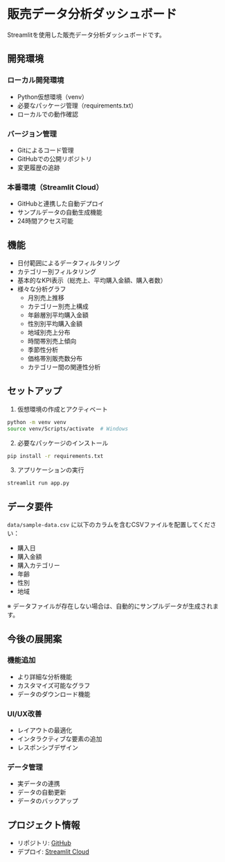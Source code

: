 # 販売データ分析ダッシュボード

Streamlitを使用した販売データ分析ダッシュボードです。

## 開発環境

### ローカル開発環境
- Python仮想環境（venv）
- 必要なパッケージ管理（requirements.txt）
- ローカルでの動作確認

### バージョン管理
- Gitによるコード管理
- GitHubでの公開リポジトリ
- 変更履歴の追跡

### 本番環境（Streamlit Cloud）
- GitHubと連携した自動デプロイ
- サンプルデータの自動生成機能
- 24時間アクセス可能

## 機能

- 日付範囲によるデータフィルタリング
- カテゴリー別フィルタリング
- 基本的なKPI表示（総売上、平均購入金額、購入者数）
- 様々な分析グラフ
  - 月別売上推移
  - カテゴリー別売上構成
  - 年齢層別平均購入金額
  - 性別別平均購入金額
  - 地域別売上分布
  - 時間帯別売上傾向
  - 季節性分析
  - 価格帯別販売数分布
  - カテゴリー間の関連性分析

## セットアップ

1. 仮想環境の作成とアクティベート
```bash
python -m venv venv
source venv/Scripts/activate  # Windows
```

2. 必要なパッケージのインストール
```bash
pip install -r requirements.txt
```

3. アプリケーションの実行
```bash
streamlit run app.py
```

## データ要件

`data/sample-data.csv` に以下のカラムを含むCSVファイルを配置してください：
- 購入日
- 購入金額
- 購入カテゴリー
- 年齢
- 性別
- 地域

※ データファイルが存在しない場合は、自動的にサンプルデータが生成されます。

## 今後の展開案

### 機能追加
- より詳細な分析機能
- カスタマイズ可能なグラフ
- データのダウンロード機能

### UI/UX改善
- レイアウトの最適化
- インタラクティブな要素の追加
- レスポンシブデザイン

### データ管理
- 実データの連携
- データの自動更新
- データのバックアップ

## プロジェクト情報

- リポジトリ: [GitHub](https://github.com/kubotaka19830222/streamlit-dashboad)
- デプロイ: [Streamlit Cloud](https://streamlit-dashboad.streamlit.app) 